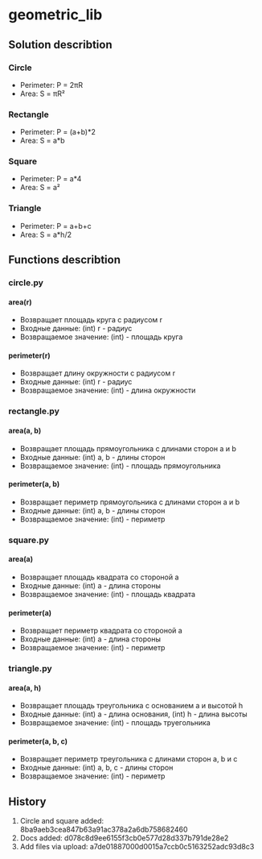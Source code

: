 # geometric_lib

## Solution describtion
### Circle
- Perimeter: P = 2πR
- Area: S = πR²
### Rectangle
- Perimeter: P = (a+b)*2
- Area: S = a*b
### Square
- Perimeter: P = a*4
- Area: S = a²
### Triangle
- Perimeter: P = a+b+c
- Area: S = a*h/2
  
## Functions describtion

### circle.py
#### area(r)
- Возвращает площадь круга с радиусом r
- Входные данные: (int) r - радиус
- Возвращаемое значение: (int) - площадь круга
#### perimeter(r)
- Возвращает длину окружности с радиусом r
- Входные данные: (int) r - радиус
- Возвращаемое значение: (int) - длина окружности
  
### rectangle.py
#### area(a, b)
- Возвращает площадь прямоугольника с длинами сторон a и b
- Входные данные: (int) a, b - длины сторон
- Возвращаемое значение: (int) - площадь прямоугольника
#### perimeter(a, b)
- Возвращает периметр прямоугольника с длинами сторон a и b
- Входные данные: (int) a, b - длины сторон
- Возвращаемое значение: (int) - периметр
  
### square.py
#### area(a)
- Возвращает площадь квадрата со стороной a
- Входные данные: (int) a - длина стороны
- Возвращаемое значение: (int) - площадь квадрата
#### perimeter(a)
- Возвращает периметр квадрата со стороной a
- Входные данные: (int) a - длина стороны
- Возвращаемое значение: (int) - периметр

### triangle.py
#### area(a, h)
- Возвращает площадь треугольника с основанием a и высотой h
- Входные данные: (int) a - длина основания, (int) h - длина высоты
- Возвращаемое значение: (int) - площадь труегольника
#### perimeter(a, b, c)
- Возвращает периметр треугольника с длинами сторон a, b и c
- Входные данные: (int) a, b, c - длины сторон
- Возвращаемое значение: (int) - периметр


## History
1. Circle and square added:
    8ba9aeb3cea847b63a91ac378a2a6db758682460
2. Docs added:
    d078c8d9ee6155f3cb0e577d28d337b791de28e2
3. Add files via upload:
    a7de01887000d0015a7ccb0c5163252adc93d8c3
